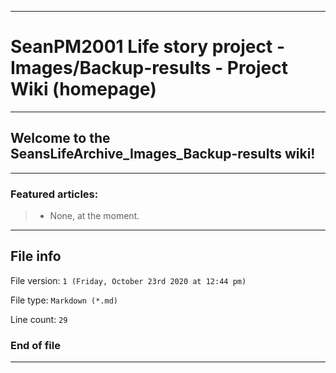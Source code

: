 
***

# SeanPM2001 Life story project - Images/Backup-results - Project Wiki (homepage)

***

## Welcome to the SeansLifeArchive_Images_Backup-results wiki!

***

### Featured articles:

> * None, at the moment.

***

## File info

File version: `1 (Friday, October 23rd 2020 at 12:44 pm)`

File type: `Markdown (*.md)`

Line count: `29`

### End of file

***
